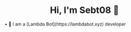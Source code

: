 <h1 align="center">Hi, I'm Sebt08 👋</h1>
<p> • 🤖 I am a [Lambda Bot](https://lambdabot.xyz) developer </p>
